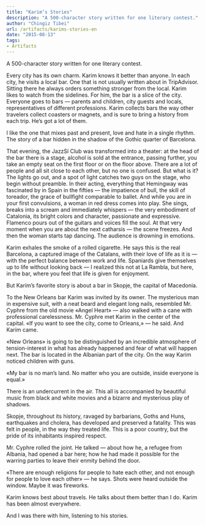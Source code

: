 ```yaml
---
title: "Karim’s Stories"
description: "A 500-character story written for one literary contest."
author: "Chingiz Tibei"
url: /artifacts/karims-stories-en
date: "2015-08-13"
tags: 
- Artifacts
---
```


A 500-character story written for one literary contest.

Every city has its own charm. Karim knows it better than anyone. In each city, he visits a local bar. One that is not usually written about in TripAdvisor. Sitting there he always orders something stronger from the local. Karim likes to watch from the sidelines. For him, the bar is a slice of the city. Everyone goes to bars — parents and children, city guests and locals, representatives of different professions. Karim collects bars the way other travelers collect coasters or magnets, and is sure to bring a history from each trip. He’s got a lot of them.

I like the one that mixes past and present, love and hate in a single rhythm. The story of a bar hidden in the shadow of the Gothic quarter of Barcelona.

That evening, the JazzSí Club was transformed into a theater: at the head of the bar there is a stage, alcohol is sold at the entrance, passing further, you take an empty seat on the first floor or on the floor above. There are a lot of people and all sit close to each other, but no one is confused. But what is it? The lights go out, and a spot of light catches two guys on the stage, who begin without preamble. In their acting, everything that Hemingway was fascinated by in Spain in the fifties — the impatience of bull, the skill of toreador, the grace of bullfight comparable to ballet. And while you are in your first convulsions, a woman in red dress comes into play. She sings, breaks into a scream and immediately whispers — the very embodiment of Catalonia, its bright colors and character, passionate and expressive. Flamenco pours out of the guitars and voices fill the soul. At that very moment when you are about the next catharsis — the scene freezes. And then the woman starts tap dancing. The audience is drowning in emotions.

Karim exhales the smoke of a rolled cigarette. He says this is the real Barcelona, a captured image of the Catalans, with their love of life as it is — with the perfect balance between work and life. Spaniards give themselves up to life without looking back — I realized this not at La Rambla, but here, in the bar, where you feel that life is given for enjoyment.

But Karim’s favorite story is about a bar in Skopje, the capital of Macedonia.

To the New Orleans bar Karim was invited by its owner. The mysterious man in expensive suit, with a neat beard and elegant long nails, resembled Mr. Cyphre from the old movie «Angel Heart» — also walked with a cane with professional carelessness. Mr. Cyphre met Karim in the center of the capital. «If you want to see the city, come to Orleans,» — he said. And Karim came.

«New Orleans» is going to be distinguished by an incredible atmosphere of tension-interest in what has already happened and fear of what will happen next. The bar is located in the Albanian part of the city. On the way Karim noticed children with guns.

«My bar is no man’s land. No matter who you are outside, inside everyone is equal.»

There is an undercurrent in the air. This all is accompanied by beautiful music from black and white movies and a bizarre and mysterious play of shadows.

Skopje, throughout its history, ravaged by barbarians, Goths and Huns, earthquakes and cholera, has developed and preserved a fatality. This was felt in people, in the way they treated life. This is a poor country, but the pride of its inhabitants inspired respect.

Mr. Cyphre rolled the joint. He talked — about how he, a refugee from Albania, had opened a bar here; how he had made it possible for the warring parties to leave their enmity behind the door.

«There are enough religions for people to hate each other, and not enough for people to love each other» — he says. Shots were heard outside the window. Maybe it was fireworks.

Karim knows best about travels. He talks about them better than I do. Karim has been almost everywhere.

And I was there with him, listening to his stories.